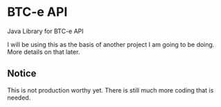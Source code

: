 BTC-e API
==========

Java Library for BTC-e API

I will be using this as the basis of another project I am 
going to be doing.  More details on that later.

Notice
-------
This is not production worthy yet. There is still much more
coding that is needed.